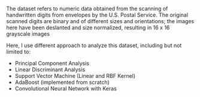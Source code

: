 The dataset refers to numeric data obtained from the scanning of handwritten digits from envelopes by the U.S. Postal Service. The original scanned digits are binary and of different sizes and orientations; the images here have been deslanted and size normalized, resulting in 16 x 16 grayscale images

Here, I use different approach to analyze this dataset, including but not limited to:
- Principal Component Analysis
- Linear Discriminant Analysis
- Support Vector Machine (Linear and RBF Kernel)
- AdaBoost (implemented from scratch)
- Convolutional Neural Network with Keras
